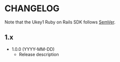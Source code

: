 # CHANGELOG

Note that the Ukey1 Ruby on Rails SDK follows [SemVer](http://semver.org/).


## 1.x

- 1.0.0 (YYYY-MM-DD)
  - Release description
